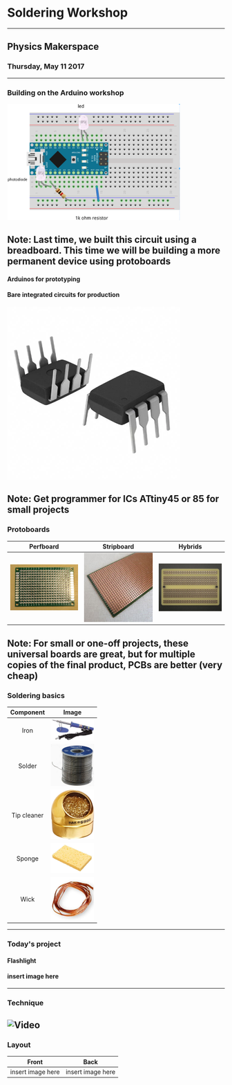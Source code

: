 # Soldering Workshop
--------------------
## Physics Makerspace
### Thursday, May 11 2017
---
### Building on the Arduino workshop
<img src="/images/completedBreadboard.png" width="400">

Note:
Last time, we built this circuit using a breadboard. This time we will be building a more permanent device using protoboards
---
#### Arduinos for prototyping
#### <span class="fragment" data-fragment-index="1">Bare integrated circuits for production</span>
<span class="fragment" data-fragment-index="2"><img src="https://github.com/thejevans/workshop-2/raw/master/images/ATtiny85.jpg" width=400></span>

Note:
Get programmer for ICs
ATtiny45 or 85 for small projects
---
### Protoboards
Perfboard | Stripboard | Hybrids
:---:|:---:|:---:
<img src="/images/protoboard.JPG" width="400"> | <img src="https://github.com/thejevans/workshop-2/raw/master/images/stripboard.jpg" width="400"> | <img src="https://github.com/thejevans/workshop-2/raw/master/images/hybrid.jpg" width=400>

Note:
For small or one-off projects, these universal boards are great, but for multiple copies of the final product, PCBs are better (very cheap)
---
### Soldering basics
Component | Image
:---:|:---:
Iron | <img src="https://github.com/thejevans/workshop-2/raw/master/images/iron.jpg" width="100">
Solder | <img src="https://github.com/thejevans/workshop-2/raw/master/images/solder.jpg" width="100">
Tip cleaner | <img src="https://github.com/thejevans/workshop-2/raw/master/images/cleaner.jpg" width="100">
Sponge | <img src="https://github.com/thejevans/workshop-2/raw/master/images/sponge.JPG" width="100">
Wick | <img src="https://github.com/thejevans/workshop-2/raw/master/images/wick.jpg" width="100">
---
### Today's project
#### <span class="fragment" data-fragment-index="1">Flashlight</span>
#### <span class="fragment" data-fragment-index="1">insert image here</span>
---
### Technique
![Video](https://www.youtube.com/embed/7-oX4UmOmjk)
---
### Layout
Front | Back
:---:|:---:
insert image here | insert image here
